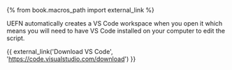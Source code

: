 {% from book.macros_path import external_link %}

UEFN automatically creates a VS Code workspace when you open it which means you will need to have VS Code installed on your computer to edit the script.

{{ external_link('Download VS Code', 'https://code.visualstudio.com/download') }}
